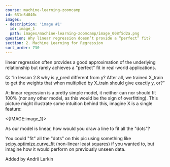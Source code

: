 ```yaml
---
course: machine-learning-zoomcamp
id: 631e3d040c
images:
- description: 'image #1'
  id: image_1
  path: images/machine-learning-zoomcamp/image_008f5d2a.png
question: Why linear regression doesn’t provide a “perfect” fit?
section: 2. Machine Learning for Regression
sort_order: 730
---
```


linear regression often provides a good approximation of the underlying relationship but rarely achieves a "perfect" fit in real-world applications.

Q: “In lesson 2.8 why is y_pred different from y? After all, we trained X_train to get the weights that when multiplied by X_train should give exactly y, or?”

A: linear regression is a pretty simple model, it neither can nor should fit 100% (nor any other model, as this would be the sign of overfitting). This picture might illustrate some intuition behind this, imagine X is a single feature:

<{IMAGE:image_1}>

As our model is linear, how would you draw a line to fit all the "dots"?

You could "fit" all the "dots" on this pic using something like [scipy.optimize.curve_fit](https://docs.scipy.org/doc/scipy/reference/generated/scipy.optimize.curve_fit.html) (non-linear least squares) if you wanted to, but imagine how it would perform on previously unseen data.

Added by Andrii Larkin

